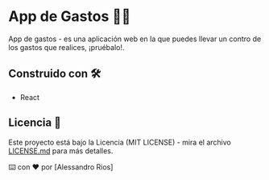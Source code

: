 # App de Gastos 📶💵 

App de gastos - es una aplicación web en la que puedes llevar un contro de los gastos que realices, ¡pruébalo!.

## Construido con 🛠️

* React

## Licencia 📄

Este proyecto está bajo la Licencia (MIT LICENSE) - mira el archivo [LICENSE.md](LICENSE.md) para más detalles.

⌨️ con ❤️ por [Alessandro Rios]
